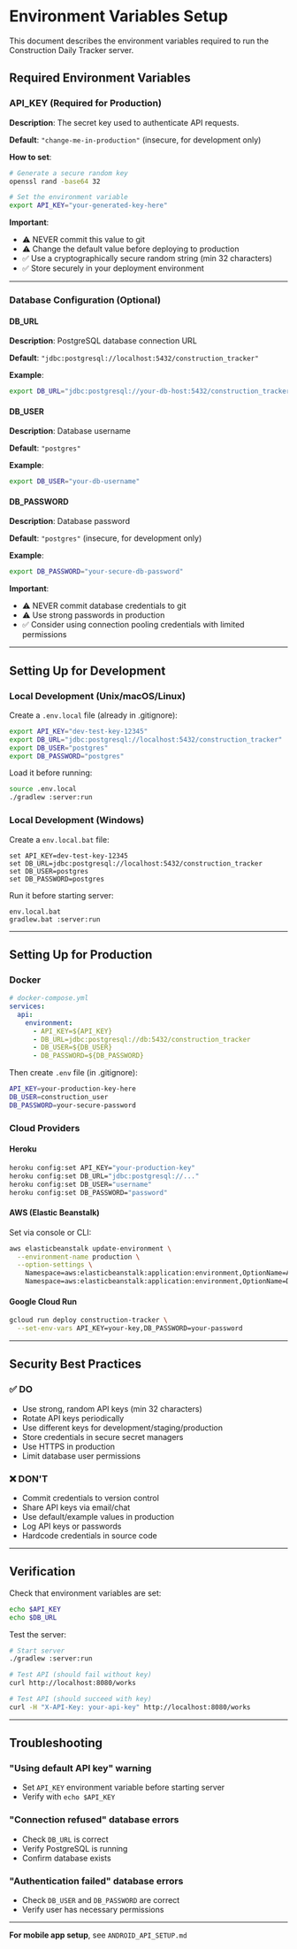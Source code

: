 # Environment Variables Setup

This document describes the environment variables required to run the Construction Daily Tracker server.

## Required Environment Variables

### API_KEY (Required for Production)
**Description**: The secret key used to authenticate API requests.

**Default**: `"change-me-in-production"` (insecure, for development only)

**How to set**:
```bash
# Generate a secure random key
openssl rand -base64 32

# Set the environment variable
export API_KEY="your-generated-key-here"
```

**Important**:
- ⚠️ NEVER commit this value to git
- ⚠️ Change the default value before deploying to production
- ✅ Use a cryptographically secure random string (min 32 characters)
- ✅ Store securely in your deployment environment

---

### Database Configuration (Optional)

#### DB_URL
**Description**: PostgreSQL database connection URL

**Default**: `"jdbc:postgresql://localhost:5432/construction_tracker"`

**Example**:
```bash
export DB_URL="jdbc:postgresql://your-db-host:5432/construction_tracker"
```

#### DB_USER
**Description**: Database username

**Default**: `"postgres"`

**Example**:
```bash
export DB_USER="your-db-username"
```

#### DB_PASSWORD
**Description**: Database password

**Default**: `"postgres"` (insecure, for development only)

**Example**:
```bash
export DB_PASSWORD="your-secure-db-password"
```

**Important**:
- ⚠️ NEVER commit database credentials to git
- ⚠️ Use strong passwords in production
- ✅ Consider using connection pooling credentials with limited permissions

---

## Setting Up for Development

### Local Development (Unix/macOS/Linux)

Create a `.env.local` file (already in .gitignore):
```bash
export API_KEY="dev-test-key-12345"
export DB_URL="jdbc:postgresql://localhost:5432/construction_tracker"
export DB_USER="postgres"
export DB_PASSWORD="postgres"
```

Load it before running:
```bash
source .env.local
./gradlew :server:run
```

### Local Development (Windows)

Create a `env.local.bat` file:
```batch
set API_KEY=dev-test-key-12345
set DB_URL=jdbc:postgresql://localhost:5432/construction_tracker
set DB_USER=postgres
set DB_PASSWORD=postgres
```

Run it before starting server:
```batch
env.local.bat
gradlew.bat :server:run
```

---

## Setting Up for Production

### Docker
```yaml
# docker-compose.yml
services:
  api:
    environment:
      - API_KEY=${API_KEY}
      - DB_URL=jdbc:postgresql://db:5432/construction_tracker
      - DB_USER=${DB_USER}
      - DB_PASSWORD=${DB_PASSWORD}
```

Then create `.env` file (in .gitignore):
```bash
API_KEY=your-production-key-here
DB_USER=construction_user
DB_PASSWORD=your-secure-password
```

### Cloud Providers

#### Heroku
```bash
heroku config:set API_KEY="your-production-key"
heroku config:set DB_URL="jdbc:postgresql://..."
heroku config:set DB_USER="username"
heroku config:set DB_PASSWORD="password"
```

#### AWS (Elastic Beanstalk)
Set via console or CLI:
```bash
aws elasticbeanstalk update-environment \
  --environment-name production \
  --option-settings \
    Namespace=aws:elasticbeanstalk:application:environment,OptionName=API_KEY,Value=your-key \
    Namespace=aws:elasticbeanstalk:application:environment,OptionName=DB_PASSWORD,Value=your-password
```

#### Google Cloud Run
```bash
gcloud run deploy construction-tracker \
  --set-env-vars API_KEY=your-key,DB_PASSWORD=your-password
```

---

## Security Best Practices

### ✅ DO
- Use strong, random API keys (min 32 characters)
- Rotate API keys periodically
- Use different keys for development/staging/production
- Store credentials in secure secret managers
- Use HTTPS in production
- Limit database user permissions

### ❌ DON'T
- Commit credentials to version control
- Share API keys via email/chat
- Use default/example values in production
- Log API keys or passwords
- Hardcode credentials in source code

---

## Verification

Check that environment variables are set:
```bash
echo $API_KEY
echo $DB_URL
```

Test the server:
```bash
# Start server
./gradlew :server:run

# Test API (should fail without key)
curl http://localhost:8080/works

# Test API (should succeed with key)
curl -H "X-API-Key: your-api-key" http://localhost:8080/works
```

---

## Troubleshooting

### "Using default API key" warning
- Set `API_KEY` environment variable before starting server
- Verify with `echo $API_KEY`

### "Connection refused" database errors
- Check `DB_URL` is correct
- Verify PostgreSQL is running
- Confirm database exists

### "Authentication failed" database errors
- Check `DB_USER` and `DB_PASSWORD` are correct
- Verify user has necessary permissions

---

**For mobile app setup**, see `ANDROID_API_SETUP.md`
